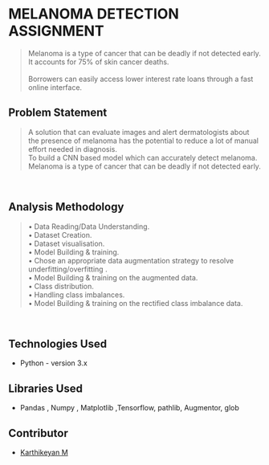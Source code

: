 # MELANOMA DETECTION ASSIGNMENT
>Melanoma is a type of cancer that can be deadly if not detected early.<br>
>It accounts for 75% of skin cancer deaths.<br>  
>Borrowers can easily access lower interest rate loans through a fast online interface. 

## Problem Statement
>A solution that can evaluate images and alert dermatologists about the presence of melanoma has the potential to reduce a lot of manual effort needed in diagnosis.<br>
>To build a CNN based model which can accurately detect melanoma. Melanoma is a type of cancer that can be deadly if not detected early.<br>
<br>

## Analysis Methodology
>• Data Reading/Data Understanding.<br>
>• Dataset Creation.<br>
>• Dataset visualisation.<br>
>• Model Building & training.<br>
>• Chose an appropriate data augmentation strategy to resolve underfitting/overfitting .<br>
>• Model Building & training on the augmented data.<br>
>• Class distribution. <br>
>• Handling class imbalances. <br>
>• Model Building & training on the rectified class imbalance data. <br>
<br>

## Technologies Used
- Python - version 3.x

## Libraries Used
- Pandas , Numpy , Matplotlib ,Tensorflow, pathlib, Augmentor, glob

## Contributor
* [Karthikeyan M](https://github.com/itskarthikn)
